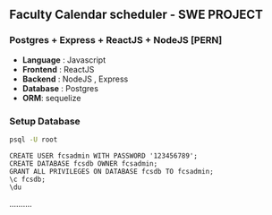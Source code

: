 ## Faculty Calendar scheduler - SWE PROJECT
### Postgres + Express + ReactJS + NodeJS  [PERN]

    
- **Language** : Javascript
- **Frontend** : ReactJS 
- **Backend** : NodeJS , Express
- **Database** : Postgres 
- **ORM**: sequelize


### Setup Database

```bash
psql -U root

```

```psql
CREATE USER fcsadmin WITH PASSWORD '123456789';
CREATE DATABASE fcsdb OWNER fcsadmin;
GRANT ALL PRIVILEGES ON DATABASE fcsdb TO fcsadmin;
\c fcsdb;
\du

```
..........

